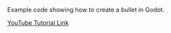 Example code showing how to create a bullet in Godot.

[YouTube Tutorial Link](https://www.youtube.com/watch?v=o7xTMUXCBpU)
